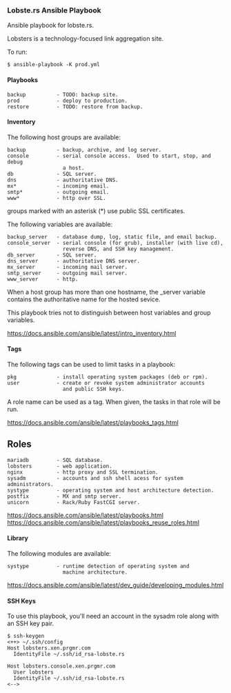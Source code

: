 ### Lobste.rs Ansible Playbook

Ansible playbook for lobste.rs.

Lobsters is a technology-focused link aggregation site.

To run:

    $ ansible-playbook -K prod.yml


#### Playbooks

    backup          - TODO: backup site.
    prod            - deploy to production.
    restore         - TODO: restore from backup.


#### Inventory

The following host groups are available:

    backup          - backup, archive, and log server.
    console         - serial console access.  Used to start, stop, and debug
                      a host.
    db              - SQL server.
    dns             - authoritative DNS.
    mx*             - incoming email.
    smtp*           - outgoing email.
    www*            - http over SSL.

  groups marked with an asterisk (*) use public SSL certificates.


The following variables are available:

    backup_server   - database dump, log, static file, and email backup.
    console_server  - serial console (for grub), installer (with live cd),
                      reverse DNS, and SSH key management. 
    db_server       - SQL server.
    dns_server      - authoritative DNS server.
    mx_server       - incoming mail server.
    smtp_server     - outgoing mail server.
    www_server      - http.

When a host group has more than one hostname, the _server variable
contains the authoritative name for the hosted sevice.

This playbook tries not to distinguish between host variables and
group variables.

https://docs.ansible.com/ansible/latest/intro_inventory.html


#### Tags

The following tags can be used to limit tasks in a playbook:

    pkg             - install operating system packages (deb or rpm).
    user            - create or revoke system administrator accounts
                      and public SSH keys.

A role name can be used as a tag.  When given, the tasks in that role
will be run.

https://docs.ansible.com/ansible/latest/playbooks_tags.html


Roles
-----

    mariadb         - SQL database.
    lobsters        - web application.
    nginx           - http proxy and SSL termination.
    sysadm          - accounts and ssh shell acess for system administrators.
    systype         - operating system and host architecture detection.
    postfix         - MX and smtp server.
    unicorn         - Rack/Ruby FastCGI server.

https://docs.ansible.com/ansible/latest/playbooks.html
https://docs.ansible.com/ansible/latest/playbooks_reuse_roles.html


#### Library

The following modules are available:

    systype         - runtime detection of operating system and
                      machine architecture.

https://docs.ansible.com/ansible/latest/dev_guide/developing_modules.html


#### SSH Keys

To use this playbook, you'll need an account in the sysadm role
along with an SSH key pair.

    $ ssh-keygen
    <++> ~/.ssh/config
    Host lobsters.xen.prgmr.com
      IdentityFile ~/.ssh/id_rsa-lobste.rs

    Host lobsters.console.xen.prgmr.com
      User lobsters
      IdentityFile ~/.ssh/id_rsa-lobste.rs
    <-->
